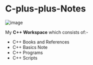# C-plus-plus-Notes

![image](https://user-images.githubusercontent.com/71806917/113538687-807cf400-95f9-11eb-85db-045c62e6524c.png)

My **C++ Workspace** which consists of:-

- C++ Books and References
- C++ Basics Note
- C++ Programs 
- C++ Scripts

